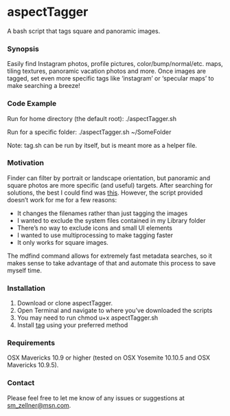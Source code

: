 # aspectTagger
A bash script that tags square and panoramic images.
### Synopsis
Easily find Instagram photos, profile pictures, color/bump/normal/etc. maps, tiling textures, panoramic vacation photos and more. Once images are tagged, set even more specific tags like ‘instagram’ or ‘specular maps’ to make searching a breeze!

### Code Example
Run for home directory (the default root): 
./aspectTagger.sh 

Run for a specific folder: 
./aspectTagger.sh ~/SomeFolder

Note: tag.sh can be run by itself, but is meant more as a helper file. 

### Motivation
Finder can filter by portrait or landscape orientation, but panoramic and square photos are more specific (and useful) targets. After searching for solutions, the best I could find was <a href="https://discussions.apple.com/thread/3838377?start=0&amp;amp;tstart=0">this</a>. However, the script provided doesn’t work for me for a few reasons:
<ul>
<li>It changes the filenames rather than just tagging the images
<li>I wanted to exclude the system files contained in my Library folder
<li>There’s no way to exclude icons and small UI elements
<li>I wanted to use multiprocessing to make tagging faster
<li>It only works for square images.
</ul>
The mdfind command allows for extremely fast metadata searches, so it makes sense to take advantage of that and automate this process to save myself time. 

### Installation
<ol>
<li>Download or clone aspectTagger.
<li>Open Terminal and navigate to where you’ve downloaded the scripts
<li>You may need to run chmod u+x aspectTagger.sh
<li>Install <a href="https://github.com/jdberry/tag">tag</a> using your preferred method
</ol>

### Requirements
OSX Mavericks 10.9 or higher (tested on OSX Yosemite 10.10.5 and OSX Mavericks 10.9.5).

### Contact
Please feel free to let me know of any issues or suggestions at sm_zellner@msn.com.
